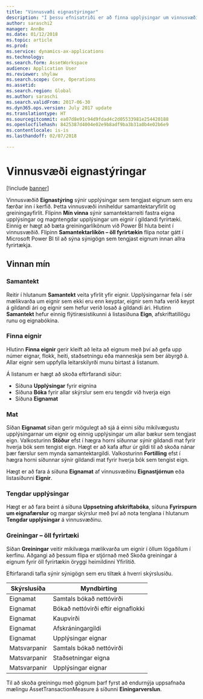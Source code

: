 ```yaml
---
title: "Vinnusvæði eignastýringar"
description: "Í þessu efnisatriði er að finna upplýsingar um vinnusvæði eignastýringar. Þetta vinnusvæði sýnir upplýsingar sem tengjast eignum sem eru færðar inn í kerfið. Það felur í sér samantektaryfirlit og greiningaryfirlit."
author: saraschi2
manager: AnnBe
ms.date: 01/12/2018
ms.topic: article
ms.prod: 
ms.service: dynamics-ax-applications
ms.technology: 
ms.search.form: AssetWorkspace
audience: Application User
ms.reviewer: shylaw
ms.search.scope: Core, Operations
ms.assetid: 
ms.search.region: Global
ms.author: saraschi
ms.search.validFrom: 2017-06-30
ms.dyn365.ops.version: July 2017 update
ms.translationtype: HT
ms.sourcegitcommit: ea07d8e91c94d9fdad4c2d05533981e254420188
ms.openlocfilehash: 8425387d4004e02e9b8adf9ba3b31a0b4e02b6e9
ms.contentlocale: is-is
ms.lasthandoff: 02/07/2018

---
```


# <a name="fixed-asset-management-workspace"></a>Vinnusvæði eignastýringar

[!include [banner](../includes/banner.md)]

Vinnusvæðið **Eignastýring** sýnir upplýsingar sem tengjast eignum sem eru færðar inn í kerfið. Þetta vinnusvæði inniheldur samantektaryfirlit og greiningayfirlit. Flipinn **Mín vinna** sýnir samantektarreiti fastra eigna upplýsingar og magntengdar upplýsingar um eignir í gildandi fyrirtæki. Einnig er hægt að bæta greiningarlíkönum við Power BI hluta beint í vinnusvæðið. Flipinn **Samantektarlíkön – öll fyrirtækin** flipa notar gátt í Microsoft Power BI til að sýna sýnigögn sem tengjast eignum innan allra fyrirtækja.

## <a name="my-work"></a>Vinnan mín

### <a name="summary"></a>Samantekt

Reitir í hlutanum **Samantekt** veita yfirlit yfir eignir. Upplýsingarnar fela í sér mælikvarða um eignir sem ekki eru enn keyptar, eignir sem hafa verið keypt á gildandi ári og eignir sem hefur verið losað á gildandi ári. Hlutinn **Samantekt** hefur einnig flýtiræsistikunni á listasíðuna **Eign**, afskriftatillögu runu og eignabókina.

### <a name="find-fixed-assets"></a>Finna eignir

Hlutinn **Finna eignir** gerir kleift að leita að eignum með því að gefa upp númer eignar, flokk, heiti, staðsetningu eða manneskja sem ber ábyrgð á. Allar eignir sem uppfylla leitarskilyrði munu birtast á listanum.

Á listanum er hægt að skoða eftirfarandi síður:

 - Síðuna **Upplýsingar** fyrir eignina
 - Síðuna **Bóka** fyrir allar skýrslur sem eru tengdir við hverja eign
 - Síðuna **Eignamat**

### <a name="valuations"></a>Mat

Síðan **Eignamat** síðan gerir mögulegt að sjá á einni síðu mikilvægustu upplýsingarnar um eignir og einnig upplýsingar um allar bækur sem tengjast eign. Valkosturinn **Stöður** efst í hægra horni síðunnar sýnir gildandi mat fyrir hverja bók sem tengist eign. Hægt er að kafa aftur úr gildi til að skoða nánar þær færslur sem mynda samantektargildi. Valkosturinn **Fortilling** efst í hægra horni síðunnar sýnir gildandi mat fyrir hverja bók sem tengist eign.

Hægt er að fara á síðuna **Eignamat** af vinnusvæðinu **Eignastjórnun** eða listasíðunni **Eignir**.

### <a name="related-information"></a>Tengdar upplýsingar

Hægt er að fara beint á síðuna **Uppsetning afskriftabóka**, síðuna **Fyrirspurn um eignafærslur** og margar skýrslur með því að nota tenglana í hlutanum **Tengdar upplýsingar** á vinnusvæðinu.

### <a name="analytics--all-companies"></a>Greiningar – öll fyrirtæki

Síðan **Greiningar** veitir mikilvæga mælikvarða um eignir í öllum lögaðilum í kerfinu. Aðgangi að þessum flipa er stjórnað með Skoða greiningar á eignum fyrir öll fyrirtækin öryggi heimildinni Yfirlitið.

Eftirfarandi tafla sýnir sýnigögn sem eru tiltæk á hverri skýrslusíðu.

| Skýrslusíða            | Myndbirting        |
|------------------------|----------------------|
| Eignamat | Samtals bókað nettóvirði |
| Eignamat | Bókað nettóvirði eftir eignaflokki |
| Eignamat | Kaupvirði |
| Eignamat | Afskráningargildi |
| Eignamat | Upplýsingar eignar |
| Matsvarpanir        | Samtals bókað nettóvirði |
| Matsvarpanir        | Staðsetningar eigna |
| Matsvarpanir        | Upplýsingar eignar |

Til að skoða greiningu með gögnum þarf fyrst að endurnýja uppsafnaða mælingu AssetTransactionMeasure á síðunni **Einingarverslun**.

